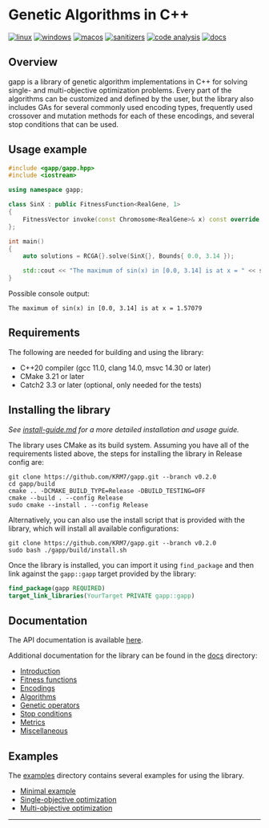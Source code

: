 
# Genetic Algorithms in C++ 

[![linux](https://github.com/KRM7/genetic-algorithms/actions/workflows/linux.yml/badge.svg?branch=master)](https://github.com/KRM7/genetic-algorithms/actions/workflows/linux.yml)
[![windows](https://github.com/KRM7/genetic-algorithms/actions/workflows/windows.yml/badge.svg?branch=master)](https://github.com/KRM7/genetic-algorithms/actions/workflows/windows.yml)
[![macos](https://github.com/KRM7/gapp/actions/workflows/macos.yml/badge.svg?branch=master)](https://github.com/KRM7/gapp/actions/workflows/macos.yml)
[![sanitizers](https://github.com/KRM7/genetic-algorithms/actions/workflows/sanitizers.yml/badge.svg?branch=master)](https://github.com/KRM7/genetic-algorithms/actions/workflows/sanitizers.yml)
[![code analysis](https://github.com/KRM7/genetic-algorithms/actions/workflows/analysis.yml/badge.svg?branch=master)](https://github.com/KRM7/genetic-algorithms/actions/workflows/analysis.yml)
[![docs](https://github.com/KRM7/gapp/actions/workflows/docs.yml/badge.svg?branch=master)](https://github.com/KRM7/gapp/actions/workflows/docs.yml)

## Overview

gapp is a library of genetic algorithm implementations in C++ for solving single-
and multi-objective optimization problems. Every part of the algorithms can be customized
and defined by the user, but the library also includes GAs for several commonly used encoding types,
frequently used crossover and mutation methods for each of these encodings,
and several stop conditions that can be used.


## Usage example

```cpp
#include <gapp/gapp.hpp>
#include <iostream>

using namespace gapp;

class SinX : public FitnessFunction<RealGene, 1> 
{
    FitnessVector invoke(const Chromosome<RealGene>& x) const override { return { std::sin(x[0]) }; }
};

int main()
{
    auto solutions = RCGA{}.solve(SinX{}, Bounds{ 0.0, 3.14 });

    std::cout << "The maximum of sin(x) in [0.0, 3.14] is at x = " << solutions[0].chromosome[0];
}
```

Possible console output:

```text
The maximum of sin(x) in [0.0, 3.14] is at x = 1.57079
```


## Requirements

The following are needed for building and using the library:

- C++20 compiler (gcc 11.0, clang 14.0, msvc 14.30 or later)
- CMake 3.21 or later
- Catch2 3.3 or later (optional, only needed for the tests)


## Installing the library

*See [install-guide.md](docs/install-guide.md) for a more detailed installation and usage guide.*

The library uses CMake as its build system. Assuming you have all of the requirements
listed above, the steps for installing the library in Release config are:

```shell
git clone https://github.com/KRM7/gapp.git --branch v0.2.0
cd gapp/build
cmake .. -DCMAKE_BUILD_TYPE=Release -DBUILD_TESTING=OFF
cmake --build . --config Release
sudo cmake --install . --config Release
```

Alternatively, you can also use the install script that is provided with the library, which
will install all available configurations:

```shell
git clone https://github.com/KRM7/gapp.git --branch v0.2.0
sudo bash ./gapp/build/install.sh
```

Once the library is installed, you can import it using `find_package` and then link
against the `gapp::gapp` target provided by the library:

```cmake
find_package(gapp REQUIRED)
target_link_libraries(YourTarget PRIVATE gapp::gapp)
```


## Documentation

The API documentation is available [here](https://krm7.github.io/gapp/).

Additional documentation for the library can be found in the [docs](./docs) directory:

* [Introduction](./docs/introduction.md)
* [Fitness functions](./docs/fitness-functions.md) 
* [Encodings](./docs/encodings.md)  
* [Algorithms](./docs/algorithms.md)  
* [Genetic operators](./docs/genetic-operators.md)  
* [Stop conditions](./docs/stop-conditions.md)  
* [Metrics](./docs/metrics.md)    
* [Miscellaneous](./docs/miscellaneous.md)


## Examples

The [examples](./examples) directory contains several examples for using the library.

* [Minimal example](./examples/1_minimal_example.cpp)
* [Single-objective optimization](./examples/2_basic_single_objective.cpp)
* [Multi-objective optimization](./examples/3_basic_multi_objective.cpp)

-------------------------------------------------------------------------------------------------


